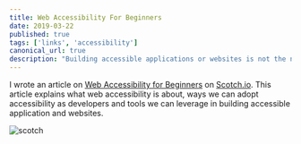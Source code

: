 ```yaml
---
title: Web Accessibility For Beginners
date: 2019-03-22
published: true
tags: ['links', 'accessibility']
canonical_url: true
description: "Building accessible applications or websites is not the norm today. This is because the idea of accessibility is known to most developers, while in actual sense it is often neglected and not a common practice today in the world of web development."
---
```


I wrote an article on [Web Accessibility for Beginners](https://scotch.io/tutorials/web-accessibility-for-beginners) on [Scotch.io](https://scotch.io). This article explains what web accessibility is about, ways we can adopt accessibility as developers and tools we can leverage in building accessible application and websites.

![scotch](https://scotch-res.cloudinary.com/image/upload/w_1000,q_auto:good,f_auto/v1552983314/zqxrypezsripoquvhfsq.png)